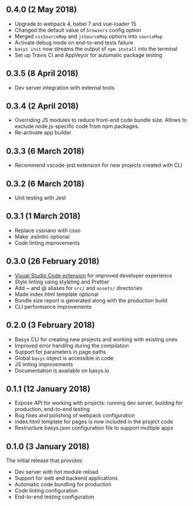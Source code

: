 ## 0.4.0 (2 May 2018)

* Upgrade to webpack 4, babel 7 and vue-loader 15
* Changed the default value of `browsers` config option
* Merged `cssSourceMap` and `jsSourceMap` options into `sourceMap`
* Activate debug mode on end-to-end tests failure
* `basys init` now streams the output of `npm install` into the terminal
* Set up Travis CI and AppVeyor for automatic package testing

## 0.3.5 (8 April 2018)

* Dev server integration with external tools

## 0.3.4 (2 April 2018)

* Overriding JS modules to reduce front-end code bundle size. Allows to exclude node.js-specific code from npm packages.
* Re-activate app builder

## 0.3.3 (6 March 2018)

* Recommend vscode-jest extension for new projects created with CLI

## 0.3.2 (6 March 2018)

* Unit testing with Jest

## 0.3.1 (1 March 2018)

* Replace cssnano with csso
* Make .eslintrc optional
* Code linting improvements

## 0.3.0 (26 February 2018)

* [Visual Studio Code extension](https://marketplace.visualstudio.com/items?itemName=basys.vscode-basys) for improved developer experience
* Style linting using styleling and Prettier
* Add ~ and @ aliases for `src/` and `assets/` directories
* Made index.html template optional
* Bundle size report is generated along with the production build
* CLI performance improvements

## 0.2.0 (3 February 2018)

* Basys CLI for creating new projects and working with existing ones
* Improved error handling during the compilation
* Support for parameters in page paths
* Global `basys` object is accessible in code
* JS linting improvements
* Documentation is available on basys.io

## 0.1.1 (12 January 2018)

* Expose API for working with projects: running dev server, building for production, end-to-end testing
* Bug fixes and polishing of webpack configuration
* index.html template for pages is now included in the project code
* Restructure basys.json configuration file to support multiple apps

## 0.1.0 (3 January 2018)

The initial release that provides:
* Dev server with hot module reload
* Support for web and backend applications
* Automatic code bundling for production
* Code linting configuration
* End-to-end testing configuration

